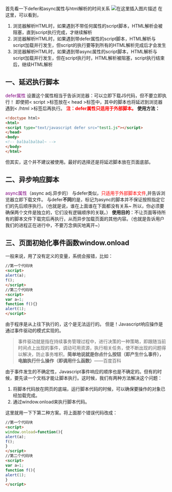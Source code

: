 首先看一下defer和async属性与html解析的时间关系
![在这里插入图片描述](https://img-blog.csdnimg.cn/20191107112804564.png) 
在这里，可以看到，

 1. 浏览器解析HTML时，如果遇到不带任何属性的script脚本，HTML解析会被阻塞，直到script执行完成，才继续解析
 2. 浏览器解析HTML时，如果遇到带defer属性的script脚本，HTML解析与script加载并行发生，但script的执行要等到所有的HTML解析完成后才会发生
 3. 浏览器解析HTML时，如果遇到带async属性的script脚本，HTML解析与script加载并行发生，但在script执行时，HTML解析被阻塞，script执行结束后，继续HTML解析

## 一、延迟执行脚本
<font color="purple">defer属性</font>
设置这个属性相当于告诉浏览器：可以立即下载JS代码，但不要立即执行！
即使把< script >标签放在< head >标签中，其中的脚本也将延迟到浏览器遇到< /html >标签后再执行。
<font color="red"><b>注：defer属性只适用于外部脚本。</b></font>
<b>使用方法：</b>
```html
<!doctype html>
<html>
<script type="text/javascript defer src="test1.js"></script>
</head>
<body>
<!-- balbalbalbal~ -->
</body>
</html>
```
但其实，这个并不建议被使用。最好的选择还是将延迟脚本放在页面底部。
## 二、异步响应脚本
<font color="purple">async属性</font>（async adj.异步的）
与defer类似，<font color="red">只适用于外部脚本文件</font>,并告诉浏览器立即下载文件。
与defer**不同**的是，标记为async的脚本并不保证按照指定它们的先后顺序执行。（也就是说，谁在上面谁在下面都没有关系~ 所以，你必须要确保两个文件是独立的，它们没有逻辑顺序的关联。）
<b>使用目的</b>：不让页面等待所有的脚本文件下载完后再执行，从而异步加载页面的其他内容。（也就是告诉用户我们的进程正在进行中，不要万念俱灰地离开~）

## 三、页面初始化事件函数window.onload
一般来说，用了没有定义的变量，系统会报错，比如：
```html
//第一个代码块
<script>
alert(a);
f();
</script>
//第二个代码块
<script>
var a=1;
function f(){}
alert(1);
</script>
```
由于程序是从上往下执行的，这个是无法运行的。
但是！Javascript响应操作是通过事件驱动的模式实现的。

> 事件驱动就是指在持续事务管理过程中，进行决策的一种策略，即跟随当前时间点上出现的事件，调动可用资源，执行相关任务，使不断出现的问题得以解决，防止事务堆积。<b>简单地说就是你点什么按钮（即产生什么事件），电脑执行什么操作（即调用什么函数）</b>——百度百科

由于事件发生的不确定性，Javascript事件响应的顺序也是不确定的。但有的时候，要先读一个文档才能让脚本执行。这时候，我们有两种方法解决这个问题：
 1. 将脚本代码放在网页的底端，运行脚本代码的时候，可以确保要操作的对象已经加载完成。
 2. 通过window.onload来执行脚本代码。

这里就用一下下第二种方案。将上面那个错误代码改成：

```html
//第一个代码块
<script>
window.onload=function(){
alert(a);
f();
}
</script>
//第二个代码块
<script>
var a=1;
function f(){
alert(1);
}
</script>
```
